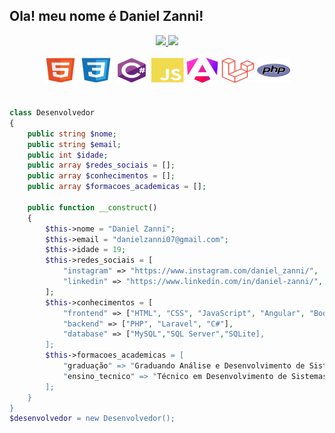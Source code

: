 ## Ola! meu nome é Daniel Zanni!

<div align="center">
    <a  href="https://github.com/Dan1elz">
        <img height="140em" src="https://github-readme-stats.vercel.app/api?username=Dan1elz&theme=date_night&show_icons=true"/>
        <img height="140em" src="https://github-readme-stats.vercel.app/api/top-langs/?username=Dan1elz&layout=compact&langs_count=6&theme=date_night"/> 
    </a> 
    <div style="display: inline_block"><br>
  <img align="center" alt="Dan1elz-HTML" height="40" width="53" src="https://raw.githubusercontent.com/devicons/devicon/master/icons/html5/html5-original.svg">
  <img align="center" alt="Dan1elz-CSS" height="40" width="53" src="https://raw.githubusercontent.com/devicons/devicon/master/icons/css3/css3-original.svg">
  <img align="center" alt="Dan1elz-Csharp" height="40" width="53" src="https://raw.githubusercontent.com/devicons/devicon/master/icons/csharp/csharp-original.svg">
  <img align="center" alt="Dan1elz-Js" height="40" width="53" src="https://raw.githubusercontent.com/devicons/devicon/master/icons/javascript/javascript-plain.svg">
  <img align="center" alt="Dan1elz-PHP" height="40" width="53" src="https://raw.githubusercontent.com/devicons/devicon/master/icons/angular/angular-original.svg">
  <img align="center" alt="Dan1elz-PHP" height="40" width="53" src="https://raw.githubusercontent.com/devicons/devicon/master/icons/laravel/laravel-original.svg">
  <img align="center" alt="Dan1elz-PHP" height="40" width="53" src="https://raw.githubusercontent.com/devicons/devicon/master/icons/php/php-original.svg">
</div>
</div>

# 

```php
class Desenvolvedor
{
    public string $nome;
    public string $email;
    public int $idade;
    public array $redes_sociais = [];
    public array $conhecimentos = [];
    public array $formacoes_academicas = [];

    public function __construct()
    {
        $this->nome = "Daniel Zanni";
        $this->email = "danielzanni07@gmail.com";
        $this->idade = 19;
        $this->redes_sociais = [
            "instagram" => "https://www.instagram.com/daniel_zanni/",
            "linkedin" => "https://www.linkedin.com/in/daniel-zanni/",
        ];
        $this->conhecimentos = [
            "frontend" => ["HTML", "CSS", "JavaScript", "Angular", "Bootstrap"],
            "backend" => ["PHP", "Laravel", "C#"],
            "database" => ["MySQL","SQL Server","SQLite],
        ];
        $this->formacoes_academicas = [
            "graduação" => "Graduando Análise e Desenvolvimento de Sistemas",
            "ensino_tecnico" => "Técnico em Desenvolvimento de Sistemas",
        ];
    }
}
$desenvolvedor = new Desenvolvedor();
```
#
